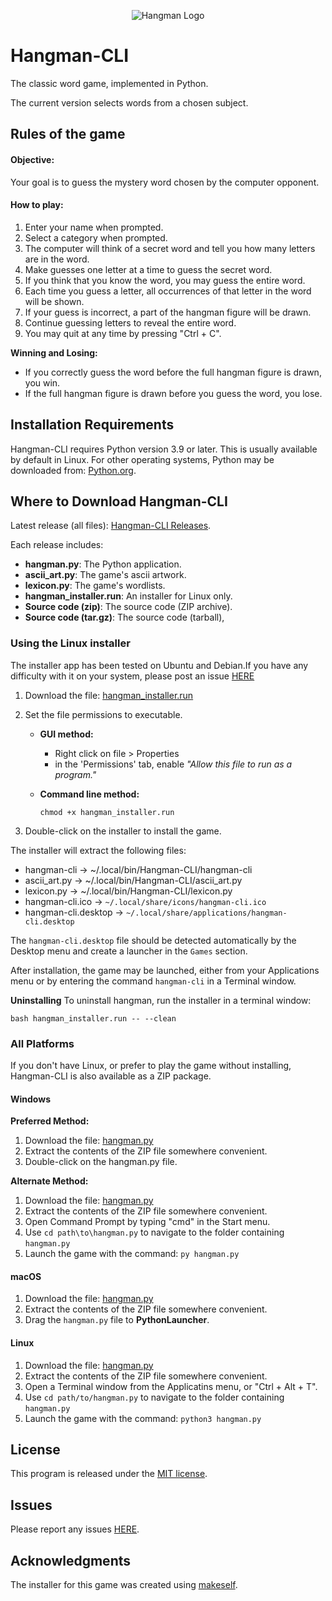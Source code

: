 <p align="center">
  <img src="hangman/hangman-cli.ico" alt="Hangman Logo">
</p>

# Hangman-CLI
The classic word game, implemented in Python.

The current version selects words from a chosen subject.

## Rules of the game
#### Objective:
Your goal is to guess the mystery word chosen by the computer opponent.

#### How to play:
1. Enter your name when prompted.
2. Select a category when prompted.
3. The computer will think of a secret word and tell you how many letters are in the word.
4. Make guesses one letter at a time to guess the secret word.
5. If you think that you know the word, you may guess the entire word.
6. Each time you guess a letter, all occurrences of that letter in the word will be shown.
7. If your guess is incorrect, a part of the hangman figure will be drawn.
8. Continue guessing letters to reveal the entire word.
9. You may quit at any time by pressing "Ctrl + C".

**Winning and Losing:**

* If you correctly guess the word before the full hangman figure is drawn, you win.
* If the full hangman figure is drawn before you guess the word, you lose.


## Installation Requirements
Hangman-CLI requires Python version 3.9 or later.
This is usually available by default in Linux.
For other operating systems, Python may be downloaded from:
[Python.org](https://www.python.org/downloads/).

## Where to Download Hangman-CLI
Latest release (all files):
[Hangman-CLI Releases](https://github.com/SteveDaulton/Hangman-CLI/releases/latest/).

Each release includes:
- **hangman.py**: The Python application.
- **ascii_art.py**: The game's ascii artwork.
- **lexicon.py**: The game's wordlists.
- **hangman_installer.run**: An installer for Linux only.
- **Source code (zip)**: The source code (ZIP archive).
- **Source code (tar.gz)**: The source code (tarball),

### Using the Linux installer
The installer app has been tested on Ubuntu and Debian.If you have any
difficulty with it on your system, please post an issue [HERE](https://github.com/SteveDaulton/Hangman-CLI/issues)

1. Download the file:
[hangman_installer.run](https://github.com/SteveDaulton/Hangman-CLI/releases/latest/download/hangman_installer.run)
2. Set the file permissions to executable.
   - **GUI method:**

     - Right click on file > Properties
     - in the 'Permissions' tab, enable _"Allow this file to run as a program."_

   - **Command line method:**

     `chmod +x hangman_installer.run`

3. Double-click on the installer to install the game.

The installer will extract the following files:
* hangman-cli -> ~/.local/bin/Hangman-CLI/hangman-cli
* ascii_art.py -> ~/.local/bin/Hangman-CLI/ascii_art.py
* lexicon.py -> ~/.local/bin/Hangman-CLI/lexicon.py
* hangman-cli.ico -> `~/.local/share/icons/hangman-cli.ico`
* hangman-cli.desktop -> `~/.local/share/applications/hangman-cli.desktop`

The `hangman-cli.desktop` file should be detected automatically by the
Desktop menu and create a launcher in the `Games` section.

After installation, the game may be launched, either from your Applications menu
or by entering the command `hangman-cli` in a Terminal window.

**Uninstalling**
To uninstall hangman, run the installer in a terminal window:

    bash hangman_installer.run -- --clean

### All Platforms
If you don't have Linux, or prefer to play the game without installing,
Hangman-CLI is also available as a ZIP package.

#### Windows
**Preferred Method:**
1. Download the file: 
[hangman.py](https://github.com/SteveDaulton/Hangman-CLI/releases/latest/download/hangman-cli.zip)
2. Extract the contents of the ZIP file somewhere convenient.
3. Double-click on the hangman.py file.

**Alternate Method:**
1. Download the file: 
[hangman.py](https://github.com/SteveDaulton/Hangman-CLI/releases/latest/download/hangman-cli.zip)
2. Extract the contents of the ZIP file somewhere convenient.
3. Open Command Prompt by typing "cmd" in the Start menu.
4. Use `cd path\to\hangman.py` to navigate to the folder containing `hangman.py`
5. Launch the game with the command: `py hangman.py`

#### macOS
1. Download the file: 
[hangman.py](https://github.com/SteveDaulton/Hangman-CLI/releases/latest/download/hangman.py)
2. Extract the contents of the ZIP file somewhere convenient.
3. Drag the `hangman.py` file to **PythonLauncher**.

#### Linux
1. Download the file: 
[hangman.py](https://github.com/SteveDaulton/Hangman-CLI/releases/latest/download/hangman-cli.zip)
2. Extract the contents of the ZIP file somewhere convenient.
3. Open a Terminal window from the Applicatins menu, or "Ctrl + Alt + T".
4. Use `cd path/to/hangman.py` to navigate to the folder containing `hangman.py`
5. Launch the game with the command: `python3 hangman.py`

## License
This program is released under the [MIT license](https://github.com/SteveDaulton/Hangman-CLI/blob/master/LICENSE).

## Issues
Please report any issues [HERE](https://github.com/SteveDaulton/Hangman-CLI/issues).

## Acknowledgments
The installer for this game was created using [makeself](https://makeself.io/).
